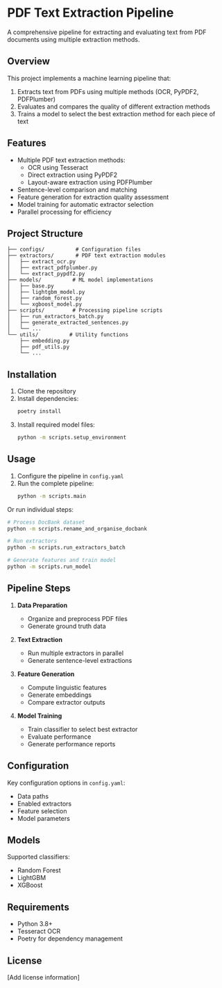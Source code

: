 # PDF Text Extraction Pipeline

A comprehensive pipeline for extracting and evaluating text from PDF documents using multiple extraction methods.

## Overview

This project implements a machine learning pipeline that:
1. Extracts text from PDFs using multiple methods (OCR, PyPDF2, PDFPlumber)
2. Evaluates and compares the quality of different extraction methods
3. Trains a model to select the best extraction method for each piece of text

## Features

- Multiple PDF text extraction methods:
  - OCR using Tesseract
  - Direct extraction using PyPDF2
  - Layout-aware extraction using PDFPlumber
- Sentence-level comparison and matching
- Feature generation for extraction quality assessment
- Model training for automatic extractor selection
- Parallel processing for efficiency

## Project Structure

```
├── configs/          # Configuration files
├── extractors/       # PDF text extraction modules
│   ├── extract_ocr.py
│   ├── extract_pdfplumber.py
│   └── extract_pypdf2.py
├── models/          # ML model implementations
│   ├── base.py
│   ├── lightgbm_model.py
│   ├── random_forest.py
│   └── xgboost_model.py
├── scripts/         # Processing pipeline scripts
│   ├── run_extractors_batch.py
│   ├── generate_extracted_sentences.py
│   └── ...
└── utils/          # Utility functions
    ├── embedding.py
    ├── pdf_utils.py
    └── ...
```

## Installation

1. Clone the repository
2. Install dependencies:
   ```bash
   poetry install
   ```
3. Install required model files:
   ```bash
   python -m scripts.setup_environment
   ```

## Usage

1. Configure the pipeline in `config.yaml`
2. Run the complete pipeline:
   ```bash
   python -m scripts.main
   ```

Or run individual steps:
```bash
# Process DocBank dataset
python -m scripts.rename_and_organise_docbank

# Run extractors
python -m scripts.run_extractors_batch

# Generate features and train model
python -m scripts.run_model
```

## Pipeline Steps

1. **Data Preparation**
   - Organize and preprocess PDF files
   - Generate ground truth data

2. **Text Extraction**
   - Run multiple extractors in parallel
   - Generate sentence-level extractions

3. **Feature Generation**
   - Compute linguistic features
   - Generate embeddings
   - Compare extractor outputs

4. **Model Training**
   - Train classifier to select best extractor
   - Evaluate performance
   - Generate performance reports

## Configuration

Key configuration options in `config.yaml`:
- Data paths
- Enabled extractors
- Feature selection
- Model parameters

## Models

Supported classifiers:
- Random Forest
- LightGBM
- XGBoost

## Requirements

- Python 3.8+
- Tesseract OCR
- Poetry for dependency management

## License

[Add license information]